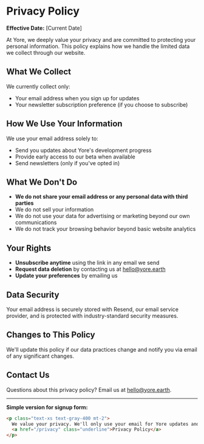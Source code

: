 # Privacy Policy

**Effective Date:** [Current Date]

At Yore, we deeply value your privacy and are committed to protecting your personal information. This policy explains how we handle the limited data we collect through our website.

## What We Collect

We currently collect only:
- Your email address when you sign up for updates
- Your newsletter subscription preference (if you choose to subscribe)

## How We Use Your Information

We use your email address solely to:
- Send you updates about Yore's development progress
- Provide early access to our beta when available
- Send newsletters (only if you've opted in)

## What We Don't Do

- **We do not share your email address or any personal data with third parties**
- We do not sell your information
- We do not use your data for advertising or marketing beyond our own communications
- We do not track your browsing behavior beyond basic website analytics

## Your Rights

- **Unsubscribe anytime** using the link in any email we send
- **Request data deletion** by contacting us at hello@yore.earth
- **Update your preferences** by emailing us

## Data Security

Your email address is securely stored with Resend, our email service provider, and is protected with industry-standard security measures.

## Changes to This Policy

We'll update this policy if our data practices change and notify you via email of any significant changes.

## Contact Us

Questions about this privacy policy? Email us at hello@yore.earth.

---

**Simple version for signup form:**
```html
<p class="text-xs text-gray-400 mt-2">
  We value your privacy. We'll only use your email for Yore updates and won't share it with third parties. 
  <a href="/privacy" class="underline">Privacy Policy</a>
</p>
```